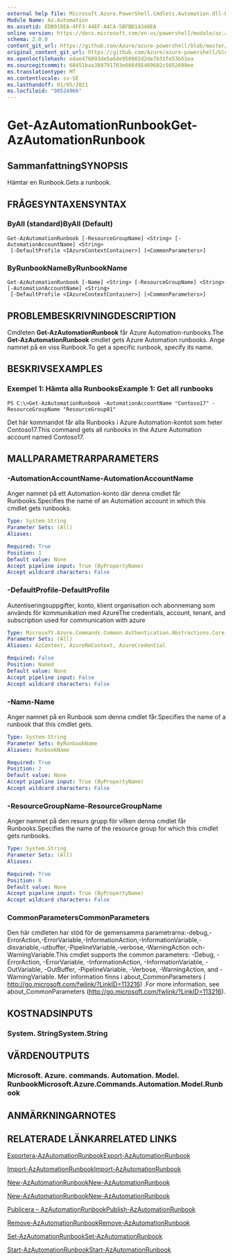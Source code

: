```yaml
---
external help file: Microsoft.Azure.PowerShell.Cmdlets.Automation.dll-Help.xml
Module Name: Az.Automation
ms.assetid: EDB918EA-4FF3-44EF-A4CA-5BFBD14340EA
online version: https://docs.microsoft.com/en-us/powershell/module/az.automation/get-azautomationrunbook
schema: 2.0.0
content_git_url: https://github.com/Azure/azure-powershell/blob/master/src/Automation/Automation/help/Get-AzAutomationRunbook.md
original_content_git_url: https://github.com/Azure/azure-powershell/blob/master/src/Automation/Automation/help/Get-AzAutomationRunbook.md
ms.openlocfilehash: edae476893de5a64e950902d2de7b31fe53b51ea
ms.sourcegitcommit: 68451baa389791703e666d95469602c5652609ee
ms.translationtype: MT
ms.contentlocale: sv-SE
ms.lasthandoff: 01/05/2021
ms.locfileid: "98524966"
---
```

# <span data-ttu-id="3edda-101">Get-AzAutomationRunbook</span><span class="sxs-lookup"><span data-stu-id="3edda-101">Get-AzAutomationRunbook</span></span>

## <span data-ttu-id="3edda-102">Sammanfattning</span><span class="sxs-lookup"><span data-stu-id="3edda-102">SYNOPSIS</span></span>
<span data-ttu-id="3edda-103">Hämtar en Runbook.</span><span class="sxs-lookup"><span data-stu-id="3edda-103">Gets a runbook.</span></span>

## <span data-ttu-id="3edda-104">FRÅGESYNTAXEN</span><span class="sxs-lookup"><span data-stu-id="3edda-104">SYNTAX</span></span>

### <span data-ttu-id="3edda-105">ByAll (standard)</span><span class="sxs-lookup"><span data-stu-id="3edda-105">ByAll (Default)</span></span>
```
Get-AzAutomationRunbook [-ResourceGroupName] <String> [-AutomationAccountName] <String>
 [-DefaultProfile <IAzureContextContainer>] [<CommonParameters>]
```

### <span data-ttu-id="3edda-106">ByRunbookName</span><span class="sxs-lookup"><span data-stu-id="3edda-106">ByRunbookName</span></span>
```
Get-AzAutomationRunbook [-Name] <String> [-ResourceGroupName] <String> [-AutomationAccountName] <String>
 [-DefaultProfile <IAzureContextContainer>] [<CommonParameters>]
```

## <span data-ttu-id="3edda-107">PROBLEMBESKRIVNING</span><span class="sxs-lookup"><span data-stu-id="3edda-107">DESCRIPTION</span></span>
<span data-ttu-id="3edda-108">Cmdleten **Get-AzAutomationRunbook** får Azure Automation-runbooks.</span><span class="sxs-lookup"><span data-stu-id="3edda-108">The **Get-AzAutomationRunbook** cmdlet gets Azure Automation runbooks.</span></span>
<span data-ttu-id="3edda-109">Ange namnet på en viss Runbook.</span><span class="sxs-lookup"><span data-stu-id="3edda-109">To get a specific runbook, specify its name.</span></span>

## <span data-ttu-id="3edda-110">BESKRIVS</span><span class="sxs-lookup"><span data-stu-id="3edda-110">EXAMPLES</span></span>

### <span data-ttu-id="3edda-111">Exempel 1: Hämta alla Runbooks</span><span class="sxs-lookup"><span data-stu-id="3edda-111">Example 1: Get all runbooks</span></span>
```
PS C:\>Get-AzAutomationRunbook -AutomationAccountName "Contoso17" -ResourceGroupName "ResourceGroup01"
```

<span data-ttu-id="3edda-112">Det här kommandot får alla Runbooks i Azure Automation-kontot som heter Contoso17.</span><span class="sxs-lookup"><span data-stu-id="3edda-112">This command gets all runbooks in the Azure Automation account named Contoso17.</span></span>

## <span data-ttu-id="3edda-113">MALLPARAMETRAR</span><span class="sxs-lookup"><span data-stu-id="3edda-113">PARAMETERS</span></span>

### <span data-ttu-id="3edda-114">-AutomationAccountName</span><span class="sxs-lookup"><span data-stu-id="3edda-114">-AutomationAccountName</span></span>
<span data-ttu-id="3edda-115">Anger namnet på ett Automation-konto där denna cmdlet får Runbooks.</span><span class="sxs-lookup"><span data-stu-id="3edda-115">Specifies the name of an Automation account in which this cmdlet gets runbooks.</span></span>

```yaml
Type: System.String
Parameter Sets: (All)
Aliases:

Required: True
Position: 1
Default value: None
Accept pipeline input: True (ByPropertyName)
Accept wildcard characters: False
```

### <span data-ttu-id="3edda-116">-DefaultProfile</span><span class="sxs-lookup"><span data-stu-id="3edda-116">-DefaultProfile</span></span>
<span data-ttu-id="3edda-117">Autentiseringsuppgifter, konto, klient organisation och abonnemang som används för kommunikation med Azure</span><span class="sxs-lookup"><span data-stu-id="3edda-117">The credentials, account, tenant, and subscription used for communication with azure</span></span>

```yaml
Type: Microsoft.Azure.Commands.Common.Authentication.Abstractions.Core.IAzureContextContainer
Parameter Sets: (All)
Aliases: AzContext, AzureRmContext, AzureCredential

Required: False
Position: Named
Default value: None
Accept pipeline input: False
Accept wildcard characters: False
```

### <span data-ttu-id="3edda-118">-Namn</span><span class="sxs-lookup"><span data-stu-id="3edda-118">-Name</span></span>
<span data-ttu-id="3edda-119">Anger namnet på en Runbook som denna cmdlet får.</span><span class="sxs-lookup"><span data-stu-id="3edda-119">Specifies the name of a runbook that this cmdlet gets.</span></span>

```yaml
Type: System.String
Parameter Sets: ByRunbookName
Aliases: RunbookName

Required: True
Position: 2
Default value: None
Accept pipeline input: True (ByPropertyName)
Accept wildcard characters: False
```

### <span data-ttu-id="3edda-120">-ResourceGroupName</span><span class="sxs-lookup"><span data-stu-id="3edda-120">-ResourceGroupName</span></span>
<span data-ttu-id="3edda-121">Anger namnet på den resurs grupp för vilken denna cmdlet får Runbooks.</span><span class="sxs-lookup"><span data-stu-id="3edda-121">Specifies the name of the resource group for which this cmdlet gets runbooks.</span></span>

```yaml
Type: System.String
Parameter Sets: (All)
Aliases:

Required: True
Position: 0
Default value: None
Accept pipeline input: True (ByPropertyName)
Accept wildcard characters: False
```

### <span data-ttu-id="3edda-122">CommonParameters</span><span class="sxs-lookup"><span data-stu-id="3edda-122">CommonParameters</span></span>
<span data-ttu-id="3edda-123">Den här cmdleten har stöd för de gemensamma parametrarna:-debug,-ErrorAction,-ErrorVariable,-InformationAction,-InformationVariable,-disvariable,-utbuffer,-PipelineVariable,-verbose,-WarningAction och-WarningVariable.</span><span class="sxs-lookup"><span data-stu-id="3edda-123">This cmdlet supports the common parameters: -Debug, -ErrorAction, -ErrorVariable, -InformationAction, -InformationVariable, -OutVariable, -OutBuffer, -PipelineVariable, -Verbose, -WarningAction, and -WarningVariable.</span></span> <span data-ttu-id="3edda-124">Mer information finns i about_CommonParameters ( http://go.microsoft.com/fwlink/?LinkID=113216) .</span><span class="sxs-lookup"><span data-stu-id="3edda-124">For more information, see about_CommonParameters (http://go.microsoft.com/fwlink/?LinkID=113216).</span></span>

## <span data-ttu-id="3edda-125">KOSTNADS</span><span class="sxs-lookup"><span data-stu-id="3edda-125">INPUTS</span></span>

### <span data-ttu-id="3edda-126">System. String</span><span class="sxs-lookup"><span data-stu-id="3edda-126">System.String</span></span>

## <span data-ttu-id="3edda-127">VÄRDEN</span><span class="sxs-lookup"><span data-stu-id="3edda-127">OUTPUTS</span></span>

### <span data-ttu-id="3edda-128">Microsoft. Azure. commands. Automation. Model. Runbook</span><span class="sxs-lookup"><span data-stu-id="3edda-128">Microsoft.Azure.Commands.Automation.Model.Runbook</span></span>

## <span data-ttu-id="3edda-129">ANMÄRKNINGAR</span><span class="sxs-lookup"><span data-stu-id="3edda-129">NOTES</span></span>

## <span data-ttu-id="3edda-130">RELATERADE LÄNKAR</span><span class="sxs-lookup"><span data-stu-id="3edda-130">RELATED LINKS</span></span>

[<span data-ttu-id="3edda-131">Exportera-AzAutomationRunbook</span><span class="sxs-lookup"><span data-stu-id="3edda-131">Export-AzAutomationRunbook</span></span>](./Export-AzAutomationRunbook.md)

[<span data-ttu-id="3edda-132">Import-AzAutomationRunbook</span><span class="sxs-lookup"><span data-stu-id="3edda-132">Import-AzAutomationRunbook</span></span>](./Import-AzAutomationRunbook.md)

[<span data-ttu-id="3edda-133">New-AzAutomationRunbook</span><span class="sxs-lookup"><span data-stu-id="3edda-133">New-AzAutomationRunbook</span></span>](./New-AzAutomationRunbook.md)

[<span data-ttu-id="3edda-134">New-AzAutomationRunbook</span><span class="sxs-lookup"><span data-stu-id="3edda-134">New-AzAutomationRunbook</span></span>](./New-AzAutomationRunbook.md)

[<span data-ttu-id="3edda-135">Publicera – AzAutomationRunbook</span><span class="sxs-lookup"><span data-stu-id="3edda-135">Publish-AzAutomationRunbook</span></span>](./Publish-AzAutomationRunbook.md)

[<span data-ttu-id="3edda-136">Remove-AzAutomationRunbook</span><span class="sxs-lookup"><span data-stu-id="3edda-136">Remove-AzAutomationRunbook</span></span>](./Remove-AzAutomationRunbook.md)

[<span data-ttu-id="3edda-137">Set-AzAutomationRunbook</span><span class="sxs-lookup"><span data-stu-id="3edda-137">Set-AzAutomationRunbook</span></span>](./Set-AzAutomationRunbook.md)

[<span data-ttu-id="3edda-138">Start-AzAutomationRunbook</span><span class="sxs-lookup"><span data-stu-id="3edda-138">Start-AzAutomationRunbook</span></span>](./Start-AzAutomationRunbook.md)


